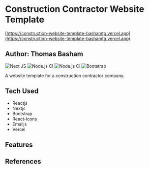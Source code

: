 # Construction Contractor Website Template

[https://construction-website-template-bashamtg.vercel.app](https://construction-website-template-bashamtg.vercel.app)

## Author: Thomas Basham

![Next JS](https://img.shields.io/badge/Next-black?style=for-the-badge&logo=next.js&logoColor=white)
![Node.js CI](https://img.shields.io/badge/React-20232A?style=for-the-badge&logo=react&logoColor=61DAFB)
![Node.js CI](https://img.shields.io/badge/Vercel-000000?style=for-the-badge&logo=vercel&logoColor=white)
![Bootstrap](https://img.shields.io/badge/bootstrap-%23563D7C.svg?style=for-the-badge&logo=bootstrap&logoColor=white)

A website template for a construction contractor company.

## Tech Used

- Reactjs
- Nextjs
- Bootstrap
- React-Icons
- Emailjs
- Vercel

## Features

## References
